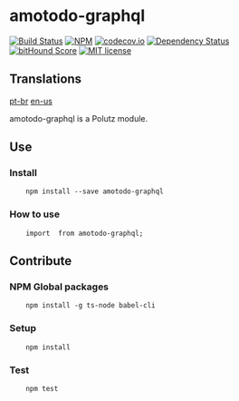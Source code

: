 # amotodo-graphql

[![Build Status](https://travis-ci.org/amodev/amotodo-graphql.svg)](https://travis-ci.org/amodev/amotodo-graphql)
[![NPM](https://img.shields.io/npm/v/amotodo-graphql.svg)](https://www.npmjs.com/package/amotodo-graphql)
[![codecov.io](http://codecov.io/github/amodev/amotodo-graphql/coverage.svg)](http://codecov.io/github/amodev/amotodo-graphql)
[![Dependency Status](https://gemnasium.com/amodev/amotodo-graphql.svg)](https://gemnasium.com/amodev/amotodo-graphql)
[![bitHound Score](https://www.bithound.io/github/gotwarlost/istanbul/badges/score.svg)](https://www.bithound.io/github/amodev/amotodo-graphql)
[![MIT license](http://img.shields.io/badge/license-MIT-brightgreen.svg)](http://opensource.org/licenses/MIT)

## Translations
[pt-br](https://github.com/amodev/amotodo-graphql/blob/master/README.pt-br.md)
[en-us](https://github.com/amodev/amotodo-graphql/blob/master/README.md)

amotodo-graphql is a Polutz module.


## Use

### Install
```
    npm install --save amotodo-graphql
```

### How to use
```
    import  from amotodo-graphql;

```


## Contribute

### NPM Global packages
```
    npm install -g ts-node babel-cli
```

### Setup
```
    npm install   
```

### Test
```
    npm test
```
